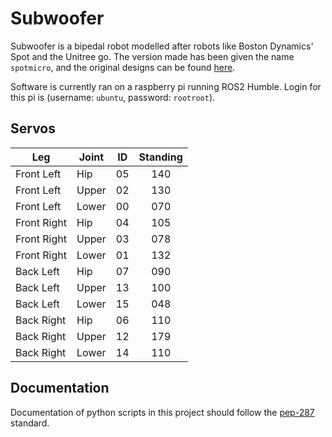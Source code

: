 # Subwoofer

Subwoofer is a bipedal robot modelled after robots like Boston Dynamics' Spot and the Unitree go.
The version made has been given the name `spotmicro`, and the original designs can be found [here](https://gitlab.com/public-open-source/spotmicroai).

Software is currently ran on a raspberry pi running ROS2 Humble. Login for this pi is (username: `ubuntu`, password: `rootroot`).


## Servos

| Leg         | Joint | ID | Standing |
| ----------- | ----- | -- | :------: |
| Front Left  | Hip   | 05 | 140      |
| Front Left  | Upper | 02 | 130      |
| Front Left  | Lower | 00 | 070      |
| Front Right | Hip   | 04 | 105      |
| Front Right | Upper | 03 | 078      |
| Front Right | Lower | 01 | 132      |
| Back Left   | Hip   | 07 | 090      |
| Back Left   | Upper | 13 | 100      |
| Back Left   | Lower | 15 | 048      |
| Back Right  | Hip   | 06 | 110      |
| Back Right  | Upper | 12 | 179      |
| Back Right  | Lower | 14 | 110      |



## Documentation
Documentation of python scripts in this project should follow the [pep-287](https://peps.python.org/pep-0287/) standard.
